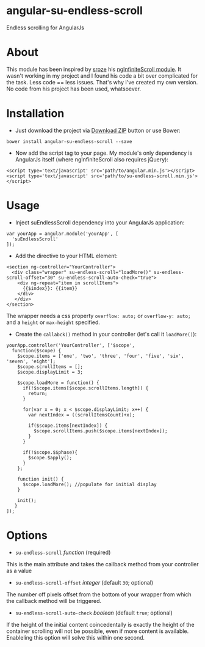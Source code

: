# angular-su-endless-scroll
Endless scrolling for AngularJs

# About
This module has been inspired by [sroze](https://github.com/sroze) his [ngInfiniteScroll module](http://sroze.github.com/ngInfiniteScroll/). It wasn't working in my project and I found his code a bit over complicated for the task. Less code == less issues. 
That's why I've created my own version. No code from his project has been used, whatsoever.

# Installation
- Just download the project via [Download ZIP](https://github.com/Bram77/su-endless-scroll/archive/master.zip) button or use Bower:
 ```
 bower install angular-su-endless-scroll --save
 ```

- Now add the script tag to your page. My module's only dependency is AngularJs itself (where ngInfiniteScroll also requires jQuery):
 ```
 <script type='text/javascript' src='path/to/angular.min.js'></script>
 <script type='text/javascript' src='path/to/su-endless-scroll.min.js'></script>
 ```

# Usage
- Inject suEndlessScroll dependency into your AngularJs application:
 ```
 var yourApp = angular.module('yourApp', [
   'suEndlessScroll'
 ]);
 ```

- Add the directive to your HTML element:
 ```
 <section ng-controller="YourController">
   <div class="wrapper" su-endless-scroll="loadMore()" su-endless-scroll-offset="30" su-endless-scroll-auto-check="true">
     <div ng-repeat="item in scrollItems">
       {{$index}}: {{item}}
     </div>
    </div>
 </section>
 ```
 The wrapper needs a css property `overflow: auto;` or `overflow-y: auto;` and a `height` or `max-height` specified.
 
- Create the `callabck()` method in your controller (let's call it `loadMore()`):
 ```
 yourApp.controller('YourController', ['$scope', 
   function($scope) {
     $scope.items = ['one', 'two', 'three', 'four', 'five', 'six', 'seven', 'eight'];
     $scope.scrollItems = [];
     $scope.displayLimit = 3;
 
     $scope.loadMore = function() {
       if(!$scope.items[$scope.scrollItems.length]) {
         return;
       }
     
       for(var x = 0; x < $scope.displayLimit; x++) {
         var nextIndex = ((scrollItemsCount)+x);

         if($scope.items[nextIndex]) {
           $scope.scrollItems.push($scope.items[nextIndex]);
         }
       }

       if(!$scope.$$phase){
         $scope.$apply();
       }
     };

     function init() {
       $scope.loadMore(); //populate for initial display
     }

     init();
    }
]);
 ```

# Options
- `su-endless-scroll` *function* (required)

 This is the main attribute and takes the callback method from your controller as a value
- `su-endless-scroll-offset` *integer* (default `30`; optional)

 The number off pixels offset from the bottom of your wrapper from which the callback method will be triggered.
- `su-endless-scroll-auto-check` *boolean* (default `true`; optional)

 If the height of the initial content coincedentally is exactly the height of the container scrolling will not be possible, even if more content is available. Enableling this option will solve this within one second.
